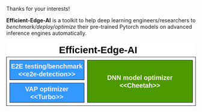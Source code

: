 Thanks for your interests!

__Efficient-Edge-AI__ is a toolkit to help deep learning engineers/researchers to _benchmark/deploy/optimize_ their pre-trained Pytorch models on advanced inference engines automatically.

![outline](https://github.com/efficient-edge/.github/blob/master/media/architecture.png)
